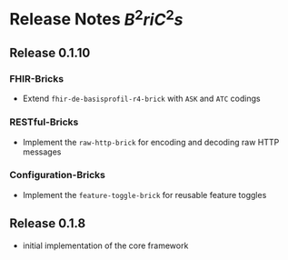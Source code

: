 # Release Notes $B^2riC^2s$

## Release 0.1.10

### FHIR-Bricks
- Extend `fhir-de-basisprofil-r4-brick` with `ASK` and `ATC` codings

### RESTful-Bricks
- Implement the `raw-http-brick` for encoding and decoding raw HTTP messages

### Configuration-Bricks
- Implement the `feature-toggle-brick` for reusable feature toggles

## Release 0.1.8
- initial implementation of the core framework
